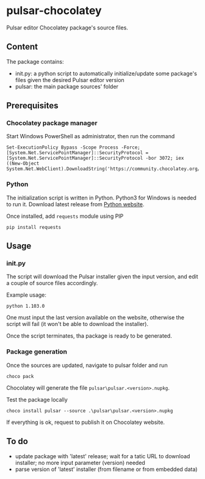 # pulsar-chocolatey

Pulsar editor Chocolatey package's source files.

## Content

The package contains:

- init.py: a python script to automatically initialize/update some package's files given the desired Pulsar editor version
- pulsar: the main package sources' folder


## Prerequisites

### Chocolatey package manager

Start Windows PowerShell as administrator, then run the command

```
Set-ExecutionPolicy Bypass -Scope Process -Force; [System.Net.ServicePointManager]::SecurityProtocol = [System.Net.ServicePointManager]::SecurityProtocol -bor 3072; iex ((New-Object System.Net.WebClient).DownloadString('https://community.chocolatey.org/install.ps1'))
```

### Python

The initialization script is written in Python. Python3 for Windows is needed to run it. Download latest release from [Python website](https://www.python.org/downloads/windows/).

Once installed, add `requests` module using PIP

```
pip install requests
````

## Usage

### init.py

The script will download the Pulsar installer given the input version, and edit a couple of source files accordingly.

Example usage:

```
python 1.103.0
```

One must input the last version available on the website, otherwise the script will fail (it won't be able to download the installer).

Once the script terminates, tha package is ready to be generated.

### Package generation

Once the sources are updated, navigate to pulsar folder and run

```
choco pack
```

Chocolatey will generate the file `pulsar\pulsar.<version>.nupkg`.

Test the package locally

```
choco install pulsar --source .\pulsar\pulsar.<version>.nupkg
```

If everything is ok, request to publish it on Chocolatey website.

## To do

- update package with 'latest' release; wait for a tatic URL to download installer; no more input parameter (version) needed
- parse version of 'latest' installer (from filename or from embedded data)
